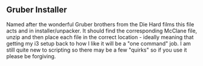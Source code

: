 ## Gruber Installer
Named after the wonderful Gruber brothers from the Die Hard films this file acts and in installer/unpacker. It should find the corresponding McClane
file, unzip and then place each file in the correct location - ideally meaning that getting my i3 setup back to how I like it will be a "one command" 
job. I am still quite new to scripting so there may be a few "quirks" so if you use it please be forgiving.
